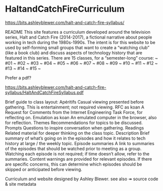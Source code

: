 # HaltandCatchFireCurriculum

https://bits.ashleyblewer.com/halt-and-catch-fire-syllabus/


README
This site features a curriculum developed around the television series, Halt and Catch Fire (2014-2017), a fictional narrative about people working in tech during the 1980s-1990s.
The intent is for this website to be used by self-forming small groups that want to create a “watching club” (like a book club) and discuss aspects of technology history that are featured in this series.
There are 15 classes, for a “semester-long” course:
~ #01 ~ #02 ~ #03 ~ #04 ~ #05 ~ #06 ~ #07 ~ #08 ~ #09 ~ #10 ~ #11 ~ #12 ~ #13 ~ #14 ~ #15 ~


Prefer a pdf?

https://bits.ashleyblewer.com/halt-and-catch-fire-syllabus/HaltAndCatchFireSyllabus.pdf


Brief guide to class layout:
Apéritifs Casual viewing presented before gathering. This is entertainment; not required viewing.
RFC as koan A Request for Comments from the Internet Engineering Task Force, for reflecting on.
Emulation as koan An emulated computer in the browser, also for reflection.
Themes Recommendations for topics to be discussed.
Prompts Questions to inspire conversation when gathering.
Readings Related material for deeper thinking on the class topic.
Description Brief summary of what’s going on in the episodes and how it relates to tech history at large / the weekly topic.
Episode summaries A link to summaries of the episodes that should be watched prior to meeting as a group. Watching each episode is not required; if time doesn’t allow, refer to the summaries. Content warnings are provided for relevant episodes. If there are specific concerns, this can determine which episodes should be skipped or anticipated before viewing.



Curriculum and website designed by Ashley Blewer.
see also ↠ source code & site metadata
